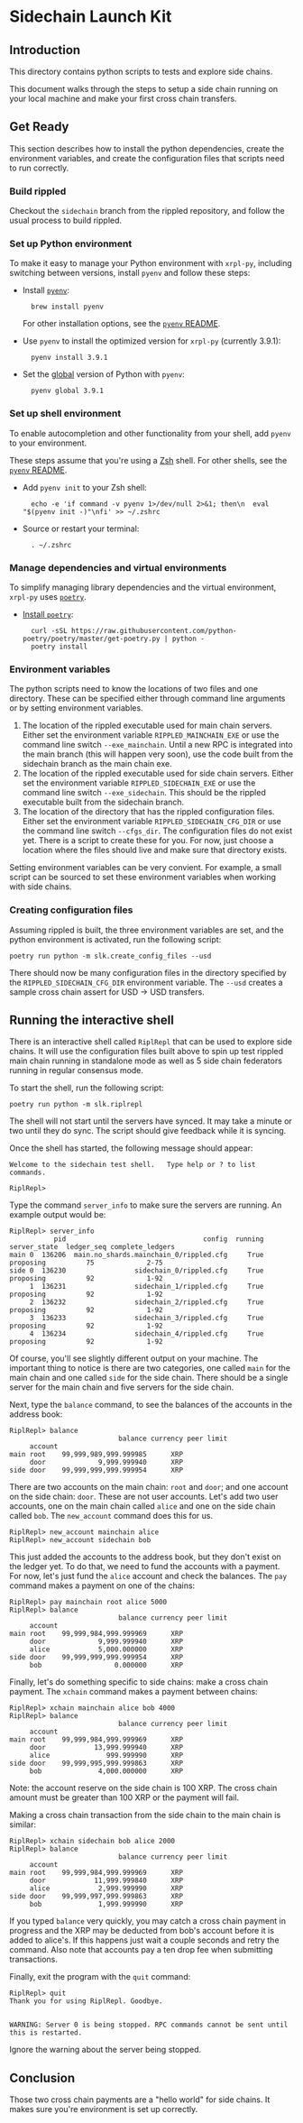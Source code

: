 # Sidechain Launch Kit

## Introduction

This directory contains python scripts to tests and explore side chains.

This document walks through the steps to setup a side chain running on your local
machine and make your first cross chain transfers.

## Get Ready

This section describes how to install the python dependencies, create the
environment variables, and create the configuration files that scripts need to
run correctly.

### Build rippled

Checkout the `sidechain` branch from the rippled repository, and follow the
usual process to build rippled.

### Set up Python environment

To make it easy to manage your Python environment with `xrpl-py`, including switching between versions, install `pyenv` and follow these steps:

* Install [`pyenv`](https://github.com/pyenv/pyenv):

        brew install pyenv

    For other installation options, see the [`pyenv` README](https://github.com/pyenv/pyenv#installation).

* Use `pyenv` to install the optimized version for `xrpl-py` (currently 3.9.1):

        pyenv install 3.9.1

* Set the [global](https://github.com/pyenv/pyenv/blob/master/COMMANDS.md#pyenv-global) version of Python with `pyenv`:

        pyenv global 3.9.1

### Set up shell environment

To enable autocompletion and other functionality from your shell, add `pyenv` to your environment.

These steps assume that you're using a [Zsh](http://zsh.sourceforge.net/) shell. For other shells, see the [`pyenv` README](https://github.com/pyenv/pyenv#basic-github-checkout).


* Add `pyenv init` to your Zsh shell:

        echo -e 'if command -v pyenv 1>/dev/null 2>&1; then\n  eval "$(pyenv init -)"\nfi' >> ~/.zshrc

* Source or restart your terminal:

        . ~/.zshrc

### Manage dependencies and virtual environments

To simplify managing library dependencies and the virtual environment, `xrpl-py` uses [`poetry`](https://python-poetry.org/docs).

* [Install `poetry`](https://python-poetry.org/docs/#osx-linux-bashonwindows-install-instructions):

        curl -sSL https://raw.githubusercontent.com/python-poetry/poetry/master/get-poetry.py | python -
        poetry install

### Environment variables

The python scripts need to know the locations of two files and one directory.
These can be specified either through command line arguments or by setting
environment variables.

1. The location of the rippled executable used for main chain servers. Either
   set the environment variable `RIPPLED_MAINCHAIN_EXE` or use the command line
   switch `--exe_mainchain`. Until a new RPC is integrated into the main branch
   (this will happen very soon), use the code built from the sidechain branch as
   the main chain exe.
2. The location of the rippled executable used for side chain servers. Either
   set the environment variable `RIPPLED_SIDECHAIN_EXE` or use the command line
   switch `--exe_sidechain`. This should be the rippled executable built from
   the sidechain branch.
3. The location of the directory that has the rippled configuration files.
   Either set the environment variable `RIPPLED_SIDECHAIN_CFG_DIR` or use the
   command line switch `--cfgs_dir`. The configuration files do not exist yet.
   There is a script to create these for you. For now, just choose a location
   where the files should live and make sure that directory exists.

Setting environment variables can be very convient. For example, a small script
can be sourced to set these environment variables when working with side chains.


### Creating configuration files

Assuming rippled is built, the three environment variables are set, and the
python environment is activated, run the following script:
```
poetry run python -m slk.create_config_files --usd
```

There should now be many configuration files in the directory specified by the
`RIPPLED_SIDECHAIN_CFG_DIR` environment variable. The `--usd` creates a sample
cross chain assert for USD -> USD transfers.

## Running the interactive shell

There is an interactive shell called `RiplRepl` that can be used to explore
side chains. It will use the configuration files built above to spin up test
rippled main chain running in standalone mode as well as 5 side chain federators
running in regular consensus mode.

To start the shell, run the following script:
```
poetry run python -m slk.riplrepl
```

The shell will not start until the servers have synced. It may take a minute or
two until they do sync. The script should give feedback while it is syncing.

Once the shell has started, the following message should appear:
```
Welcome to the sidechain test shell.   Type help or ? to list commands.

RiplRepl>
```

Type the command `server_info` to make sure the servers are running. An example output would be:
```
RiplRepl> server_info
           pid                                  config  running server_state  ledger_seq complete_ledgers
main 0  136206  main.no_shards.mainchain_0/rippled.cfg     True    proposing          75             2-75
side 0  136230                 sidechain_0/rippled.cfg     True    proposing          92             1-92
     1  136231                 sidechain_1/rippled.cfg     True    proposing          92             1-92
     2  136232                 sidechain_2/rippled.cfg     True    proposing          92             1-92
     3  136233                 sidechain_3/rippled.cfg     True    proposing          92             1-92
     4  136234                 sidechain_4/rippled.cfg     True    proposing          92             1-92
```

Of course, you'll see slightly different output on your machine. The important
thing to notice is there are two categories, one called `main` for the main chain
and one called `side` for the side chain. There should be a single server for the
main chain and five servers for the side chain.

Next, type the `balance` command, to see the balances of the accounts in the address book:
```
RiplRepl> balance
                           balance currency peer limit
     account
main root    99,999,989,999.999985      XRP
     door             9,999.999940      XRP
side door    99,999,999,999.999954      XRP
```

There are two accounts on the main chain: `root` and `door`; and one account on the side chain: `door`. These are not user accounts. Let's add two user accounts, one on the main chain called `alice` and one on the side chain called `bob`. The `new_account` command does this for us.

```
RiplRepl> new_account mainchain alice
RiplRepl> new_account sidechain bob
```

This just added the accounts to the address book, but they don't exist on the
ledger yet. To do that, we need to fund the accounts with a payment. For now,
let's just fund the `alice` account and check the balances. The `pay` command
makes a payment on one of the chains:

```
RiplRepl> pay mainchain root alice 5000
RiplRepl> balance
                           balance currency peer limit
     account
main root    99,999,984,999.999969      XRP
     door             9,999.999940      XRP
     alice            5,000.000000      XRP
side door    99,999,999,999.999954      XRP
     bob                  0.000000      XRP
```

Finally, let's do something specific to side chains: make a cross chain payment.
The `xchain` command makes a payment between chains:

```
RiplRepl> xchain mainchain alice bob 4000
RiplRepl> balance
                           balance currency peer limit
     account
main root    99,999,984,999.999969      XRP
     door            13,999.999940      XRP
     alice              999.999990      XRP
side door    99,999,995,999.999863      XRP
     bob              4,000.000000      XRP
```

Note: the account reserve on the side chain is 100 XRP. The cross chain amount
must be greater than 100 XRP or the payment will fail.

Making a cross chain transaction from the side chain to the main chain is similar:
```
RiplRepl> xchain sidechain bob alice 2000
RiplRepl> balance
                           balance currency peer limit
     account
main root    99,999,984,999.999969      XRP
     door            11,999.999840      XRP
     alice            2,999.999990      XRP
side door    99,999,997,999.999863      XRP
     bob              1,999.999990      XRP
```

If you typed `balance` very quickly, you may catch a cross chain payment in
progress and the XRP may be deducted from bob's account before it is added to
alice's. If this happens just wait a couple seconds and retry the command. Also
note that accounts pay a ten drop fee when submitting transactions.

Finally, exit the program with the `quit` command:
```
RiplRepl> quit
Thank you for using RiplRepl. Goodbye.


WARNING: Server 0 is being stopped. RPC commands cannot be sent until this is restarted.
```

Ignore the warning about the server being stopped.

## Conclusion

Those two cross chain payments are a "hello world" for side chains. It makes sure
you're environment is set up correctly.
